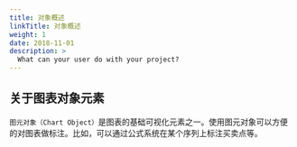 ```yaml
---
title: 对象概述
linkTitle: 对象概述
weight: 1
date: 2018-11-01
description: >
  What can your user do with your project?
---
```


## 关于图表对象元素

`图元对象（Chart Object）`是图表的基础可视化元素之一。使用图元对象可以方便的对图表做标注。比如，可以通过公式系统在某个序列上标注买卖点等。


